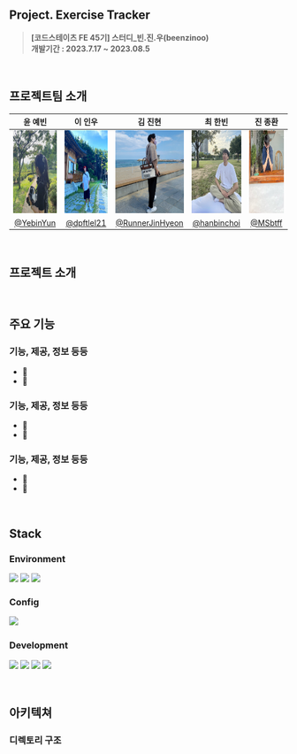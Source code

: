 <br>

## **Project. Exercise Tracker**
>**[코드스테이츠 FE 45기] 스터디_빈.진.우(beenzinoo)** <br>
>**개발기간 : 2023.7.17 ~ 2023.08.5**

<br>

## 프로젝트팀 소개
|<center>윤 예빈</center>|<center>이 인우</center>|<center>김 진현</center>|<center>최 한빈</center>|<center>진 종환</center>|
|---|---|---|---|---|
|<img width="150px" height="150px" src =  "public/images/Yebin.jpg">|<img width="150px" height="150px" src = "public/images/Inwoo.jpg">|<img width="150px" height="150px" src = "public/images/Jinhyeon.jpg">|<img width="150px" height="150px" src = "public/images/Hanbin.jpg">|<img width="150px" height="150px" src = "public/images/Jonghwan.png">|
|<center>[@YebinYun](https://github.com/YebinYun)</center>|<center>[@dpftlel21](https://github.com/dpftlel21)</center>|<center>[@RunnerJinHyeon](https://github.com/RunnerJinHyeon)</center>|<center>[@hanbinchoi](https://github.com/hanbinchoi)</center>|<center>[@MSbtff](https://github.com/MSbtff)</center>|

<br>

## 프로젝트 소개

<br>

## 주요 기능
### 기능, 제공, 정보 등등
- 💪
- 💪

### 기능, 제공, 정보 등등
- 💪
- 💪

### 기능, 제공, 정보 등등
- 💪
- 💪

<br>

## **Stack**
### **Environment**
<img src="https://img.shields.io/badge/visual studio code-007ACC?style=flat&logo=visualstudiocode&logoColor=white"/> <img src="https://img.shields.io/badge/git-F05032?style=flat&logo=git&logoColor=white"/> <img src="https://img.shields.io/badge/git hub-181717?style=flat&logo=github&logoColor=white"/>

### **Config**
<img src="https://img.shields.io/badge/npm-CB3837?style=flat&logo=npm&logoColor=white"/>

### **Development**
<img src="https://img.shields.io/badge/JavaScript-F7DF1E?style=flat&logo=JavaScript&logoColor=white"/> <img src="https://img.shields.io/badge/Tailwind CSS-06B6D4?style=flat&logo=Tailwind CSS&logoColor=white"/> <img src="https://img.shields.io/badge/redux-764ABC?style=flat&logo=redux&logoColor=white"/> <img src="https://img.shields.io/badge/react router-CA4245?style=flat&logo=reactrouter&logoColor=white"/>

<br>

## 아키텍쳐
### 디렉토리 구조